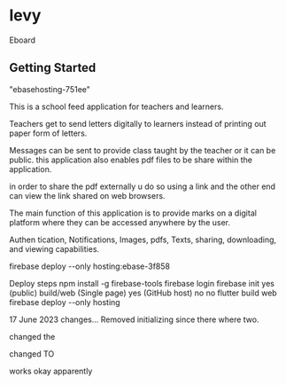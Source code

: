 # levy

Eboard

## Getting Started

"ebasehosting-751ee"

This is a school feed application for teachers and learners.

Teachers get to send letters digitally to learners instead of printing out paper form of letters.

Messages can be sent to provide class taught by the teacher or it can be public.
this application also enables pdf files to be share within the application.

in order to share the pdf externally u do so using a link and the other end can view the link shared
on web browsers.

The main function of this application is to provide marks on a digital platform where they can be 
accessed anywhere by the user.

Authen tication, Notifications, Images, pdfs, Texts, sharing, downloading, and viewing capabilities.

firebase deploy --only hosting:ebase-3f858

<!--  <script>-->
<!--    window.addEventListener('load', function(ev) {-->
<!--      _flutter.loader.loadEntrypoint({-->
<!--        serviceWorker: {-->
<!--          serviceWorkerVersion: serviceWorkerVersion,-->
<!--        },-->
<!--        onEntrypointLoaded: function(engineInitializer) {-->
<!--          engineInitializer.initializeEngine().then(function(appRunner) {-->
<!--            appRunner.runApp();-->
<!--          });-->
<!--        }-->
<!--      });-->
<!--    });-->
<!--  </script>-->

[//]: # (gsutil cors set cors.json gs://ebase-3f858.appspot.com/)

Deploy steps
npm install -g firebase-tools
firebase login
firebase init
yes
(public) build/web
(Single page) yes
(GitHub host) no
no
flutter build web
firebase deploy --only hosting

17 June 2023
changes...
Removed initializing since there where two.

changed the 
<!--  <base href="$FLUTTER_BASE_HREF">-->
changed TO
  <base href="/"> works okay apparently